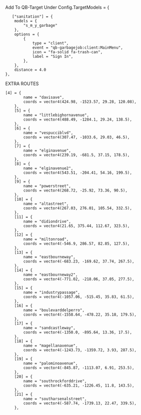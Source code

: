 Add To QB-Target Under Config.TargetModels = {


       ["sanitation"] = {
		models = {
			"s_m_y_garbage"
		},
		options = {
			{
				type = "client",
				event = "qb-garbagejob:client:MainMenu",
				icon = "fa-solid fa-trash-can",
				label = "Sign In",
			},
		},
		distance = 4.0
	},

EXTRA ROUTES 


    [4] = {
            name = "davisave",
            coords = vector4(424.98, -1523.57, 29.28, 120.08),
        },
        [5] = {
            name = "littlebighornavenue",
            coords = vector4(488.49, -1284.1, 29.24, 138.5),
        },
        [6] = {
            name = "vespucciblvd",
            coords = vector4(307.47, -1033.6, 29.03, 46.5),
        },
        [7] = {
            name = "elginavenue",
            coords = vector4(239.19, -681.5, 37.15, 178.5),
        },
        [8] = {
            name = "elginavenue2",
            coords = vector4(543.51, -204.41, 54.16, 199.5),
        },
        [9] = {
            name = "powerstreet",
            coords = vector4(268.72, -25.92, 73.36, 90.5),
        },
        [10] = {
            name = "altastreet",
            coords = vector4(267.03, 276.01, 105.54, 332.5),
        },
        [11] = {
            name = "didiondrive",
            coords = vector4(21.65, 375.44, 112.67, 323.5),
        },
        [12] = {
            name = "miltonroad",
            coords = vector4(-546.9, 286.57, 82.85, 127.5),
        },
        [13] = {
            name = "eastbourneway",
            coords = vector4(-683.23, -169.62, 37.74, 267.5),
        },
        [14] = {
            name = "eastbourneway2",
            coords = vector4(-771.02, -218.06, 37.05, 277.5),
        },
        [15] = {
            name = "industrypassage",
            coords = vector4(-1057.06, -515.45, 35.83, 61.5),
        },
        [16] = {
            name = "boulevarddelperro",
            coords = vector4(-1558.64, -478.22, 35.18, 179.5),
        },
        [17] = {
            name = "sandcastleway",
            coords = vector4(-1350.0, -895.64, 13.36, 17.5),
        },
        [18] = {
            name = "magellanavenue",
            coords = vector4(-1243.73, -1359.72, 3.93, 287.5),
        },
        [19] = {
            name = "palominoavenue",
            coords = vector4(-845.87, -1113.07, 6.91, 253.5),
        },
        [20] = {
            name = "southrockforddrive",
            coords = vector4(-635.21, -1226.45, 11.8, 143.5),
        },
        [21] = {
            name = "southarsenalstreet",
            coords = vector4(-587.74, -1739.13, 22.47, 339.5),
        },
